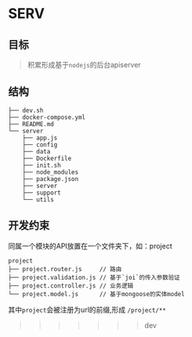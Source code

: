 
# SERV
## 目标

> 积累形成基于`nodejs`的后台apiserver

## 结构
```
├── dev.sh
├── docker-compose.yml
├── README.md
└── server
    ├── app.js
    ├── config
    ├── data
    ├── Dockerfile
    ├── init.sh
    ├── node_modules
    ├── package.json
    ├── server
    ├── support
    └── utils
```

## 开发约束

同属一个模块的API放置在一个文件夹下，如：project
```
project
├── project.router.js     // 路由
├── project.validation.js // 基于`joi`的传入参数验证
├── project.controller.js // 业务逻辑
└── project.model.js      // 基于mongoose的实体model
```
其中`project`会被注册为url的前缀,形成 `/project/**`
>>>>>>> dev

